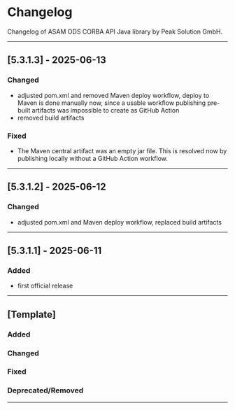 # Changelog

Changelog of ASAM ODS CORBA API Java library by Peak Solution GmbH.

---

## [5.3.1.3] - 2025-06-13
### Changed
- adjusted pom.xml and removed Maven deploy workflow, deploy to Maven is done manually now, since a usable workflow publishing pre-built artifacts was impossible to create as GitHub Action
- removed build artifacts

### Fixed
- The Maven central artifact was an empty jar file. This is resolved now by publishing locally without a GitHub Action workflow.

---

## [5.3.1.2] - 2025-06-12
### Changed
- adjusted pom.xml and Maven deploy workflow, replaced build artifacts

---

## [5.3.1.1] - 2025-06-11
### Added
- first official release

---

## [Template]
### Added

### Changed

### Fixed

### Deprecated/Removed

---
